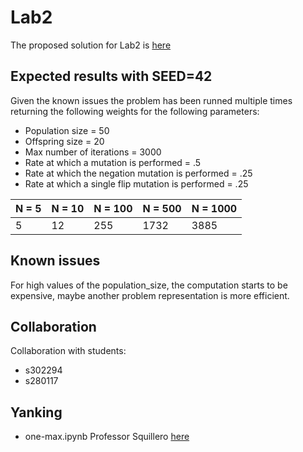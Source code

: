 
# Lab2
The proposed solution for Lab2 is [here](https://github.com/AlessiaLeclercq/ComputationalIntelligence_S291871/blob/main/lab2/lab2.ipynb)

## Expected results with SEED=42
Given the known issues the problem has been runned multiple times returning the following weights for the following parameters: 
- Population size = 50
- Offspring size = 20
- Max number of iterations = 3000
- Rate at which a mutation is performed = .5
- Rate at which the negation mutation is performed = .25
- Rate at which a single flip mutation is performed = .25

| N = 5  | N = 10 |  N = 100 | N = 500 | N = 1000 |
|:-------|:-------|:--------|:--------|:---------|
| 5      | 12     | 255     | 1732    | 3885     |

## Known issues
For high values of the population_size, the computation starts to be expensive, maybe another problem representation is more efficient. 

## Collaboration
Collaboration with students:
- s302294
- s280117

## Yanking
- one-max.ipynb Professor Squillero [here](https://github.com/squillero/computational-intelligence/blob/master/2022-23/one-max.ipynb)

